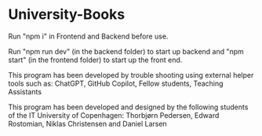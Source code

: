 # University-Books

Run "npm i" in Frontend and Backend before use.

Run "npm run dev" (in the backend folder) to start up backend and "npm start" (in the frontend folder) to start up the front end.


This program has been developed by trouble shooting using external helper tools such as:
ChatGPT, GitHub Copilot, Fellow students, Teaching Assistants

This program has been developed and designed by the following students of the IT University of Copenhagen:
Thorbjørn Pedersen, Edward Rostomian, Niklas Christensen and Daniel Larsen

